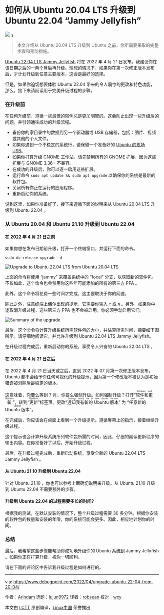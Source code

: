 [#]: subject: "How to Upgrade to Ubuntu 22.04 “Jammy Jellyfish” From Ubuntu 20.04 LTS"
[#]: via: "https://www.debugpoint.com/2022/04/upgrade-ubuntu-22-04-from-20-04/"
[#]: author: "Arindam https://www.debugpoint.com/author/admin1/"
[#]: collector: "lujun9972"
[#]: translator: "robsean"
[#]: reviewer: "wxy"
[#]: publisher: "wxy"
[#]: url: "https://linux.cn/article-14490-1.html"

如何从 Ubuntu 20.04 LTS 升级到 Ubuntu 22.04 “Jammy Jellyfish” 
======

![](https://img.linux.net.cn/data/attachment/album/202204/20/081835mfrb93flhqrz9dou.jpg)
s
> 本文介绍从 Ubuntu 20.04 LTS 升级到 Ubuntu 之前，你所需要采取的完整步骤和预防措施。

[Ubuntu 22.04 LTS Jammy Jellyfish][1] 将在 2022 年 4 月 21 日发布。我建议你在该日期之后的一两个月后再升级。理想的情况下，如果你在第一次修正版本发布后，才计划升级到任意主要版本，这会是最好的选择。

但是，如果你迫切想要体验 Ubuntu 22.04 带来的令人震惊的更改和特色功能，那么，接下来请阅读用于完美升级过程的步骤。

### 在升级前

在任何升级前，遵循一些最佳的惯例总是更加明智的。这会防止出现一些升级后的问题，并引领通往成功的升级流程。

  * 备份你的家目录中的数据到另一个驱动器或 USB 存储器，包括：图片、视频或其他的个人文件。
  * 如果你遇到一个不稳定的系统行，请保留一个准备好的 [Ubuntu 的现场 USB][2]。
  * 如果你打算升级 GNOME 工作站，请先禁用所有的 GNOME 扩展，因为这些扩展与 GNOME 3.36+ 不兼容。
  * 在成功的升级后，你可以逐一启用这些扩展。
  * 运行命令 `sudo apt update && sudo apt upgrade` 以确保你的系统是最新的软件包。
  * 关闭所有你正在运行的应用程序。
  * 重新启动你的系统。

说到这里，如果你准备好了，接下来遵循下面的说明来从 Ubuntu 20.04 LTS 升级到 Ubuntu 22.04 。

### 从 Ubuntu 20.04 和 Ubuntu 21.10 升级到 Ubuntu 22.04

#### 在 2022 年 4 月 21 日之前

如果你想在发布日期前升级，打开一个终端窗口，并运行下面的命令。

```
sudo do-release-upgrade -d
```

![Upgrade to Ubuntu 22.04 LTS from Ubuntu 20.04 LTS][3]

上面的命令将使用 “jammy” 来覆盖系统中的 “focal” 分支，以获取新的软件包。不仅如此，这个命令也会禁用你这些年可能添加的所有的第三方 PPA 。

此外，这个命令将花费一些时间才完成，这主要取决于你的网速。

除此之外，注意终端上偶尔出现的提示，它需要你输入 `Y` 或 `N` 。另外，如果你中途取消升级过程，这些第三方 PPA 也不会被启用，你必须手动启用它们。

![Summary of the upgrade][4]

最后，这个命令将计算升级系统所需软件包的大小，并估算所需时间，摘要如下图所示。请仔细地阅读它，并允许升级到 Ubuntu 22.04 LTS Jammy Jellyfish。

在升级过程完成后，重新启动你的系统，享受令人兴奋的 Ubuntu 22.04 LTS 。

#### 在 2022 年 4 月 21 日之后

在 2022 年 4 月 21 日当天或之后，直到 2022 年 07 月第一次修正版本发布，Ubuntu 都不会给予你任何可视化的升级提示，因为第一个修改版本被认为是初始错误被消除后最稳定的版本。

这意味着，你要么等到 7 月，你要么强制升级。如何强制升级？打开“<ruby>软件和更新<rt>Software and Updates</rt></ruby>”，转到“<ruby>更新<rt>Updates</rt></ruby>”标签页。更改“<ruby>通知我有新的 Ubuntu 版本<rt>Settings notify me of new ubuntu version</rt></ruby>” 为 “<ruby>任意新的 Ubuntu 版本<rt>any new version</rt></ruby>”。

在完成后，你应该会在桌面上看到一个升级提示。遵循屏幕上的指示，接着继续升级过程。

这个提示也会计算升级系统所列软件包所需的时间，因此，仔细的阅读更新程序的输出内容。在你准备好了以后，开始升级过程。

最后，在升级过程完成后，重新启动系统，享受全新的 Ubuntu 22.04 LTS Jammy Jellyfish 。

#### 从 Ubuntu 21.10 升级到 Ubuntu 22.04

针对 Ubuntu 21.10 ，你也可以参考上面确切说明来升级。从 Ubuntu 21.10 升级到 Ubuntu 22.04 不需要额外的步骤。

#### 升级到 Ubuntu 22.04 的过程需要多长的时间?

根据我的测试，在默认安装的情况下，整个升级过程需要 30 多分钟。根据你安装的软件包的数量和安装的年限，你的系统可能会更多。因此，相应地计划你的时间。

### 总结

最后，我希望这些步骤能帮助你成功地升级你的 Ubuntu 系统到 Jammy Jellyfish 。如果你正在打算升级，祝你一切顺利。

请在下面的评论区中告诉我升级过程是如何进行的。

--------------------------------------------------------------------------------

via: https://www.debugpoint.com/2022/04/upgrade-ubuntu-22-04-from-20-04/

作者：[Arindam][a]
选题：[lujun9972][b]
译者：[robsean](https://github.com/robsean)
校对：[wxy](https://github.com/wxy)

本文由 [LCTT](https://github.com/LCTT/TranslateProject) 原创编译，[Linux中国](https://linux.cn/) 荣誉推出

[a]: https://www.debugpoint.com/author/admin1/
[b]: https://github.com/lujun9972
[1]: https://releases.ubuntu.com/22.04/
[2]: https://www.debugpoint.com/2018/09/how-to-create-ubuntu-linux-os-bootable-usb-in-windows/
[3]: https://www.debugpoint.com/wp-content/uploads/2022/04/Upgrade-to-Ubuntu-22.04-LTS-from-Ubuntu-20.04-LTS-1024x540.jpg
[4]: https://www.debugpoint.com/wp-content/uploads/2022/04/Summary-of-the-upgrade-1024x581.jpg
[5]: https://www.debugpoint.com/2021/10/ubuntu-22-04-daily-builds/
[6]: https://t.me/debugpoint
[7]: https://twitter.com/DebugPoint
[8]: https://www.youtube.com/c/debugpoint?sub_confirmation=1
[9]: https://facebook.com/DebugPoint
